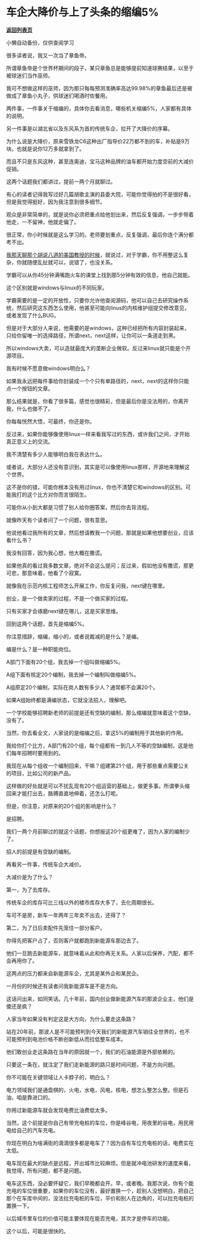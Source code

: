 # 车企大降价与上了头条的缩编5%

[**返回列表页**](/gzh/记忆承载3)

小懒自动备份，仅供查阅学习

很多读者说，我又一次当了章鱼帝。  

所谓章鱼帝是个世界杯期间的段子，某只章鱼总是能够提前知道球赛结果，以至于被球迷们当作巫师。  

我可不想做这样的巫师，因为那只每每预测准确率高达99.98%的章鱼最后还是被做成了章鱼小丸子，供球迷们喝酒时佐餐用。

两件事，一件事关于缩编的，具体你去看消息，哪些机关缩编5%，人家都有具体的说明。  

另一件事是以湖北省以及东风系为首的传统车企，拉开了大降价的序幕。

为什么说是大降价，原来雪铁龙C6这种出厂指导价22万都不到的车，补贴是9万块。也就是说你12万多就拿到了。  

而且不只是东风这种，甚至连奥迪，宝马这种品牌的油车都开始力度空前的大减价促销。

这两个话题我们都讲过，提前一两个月就聊过。  

有心的读者记得我写过好几篇胡歌主演的县委大院，可能你觉得拍的不是很好看，但是我觉得挺好，因为我注意到很多细节。

观众是非常简单的，就是说你必须把重点给他划出来，然后反复强调，一步步带着他走，一不留神，他就走偏了。  

很正常，你小时候就是这么学习的。老师要划重点，反复强调，最后你连个满分都考不出。  

[我那天聊那个胡说八道的美国教授的时候](http://mp.weixin.qq.com/s?__biz=MzU0MjYwNDU2Mw==&mid=2247510060&idx=1&sn=003b3f042414e6aa2d42f4e923ad2cfb&chksm=fb1ac450cc6d4d461ecd9b11cc0203f41ba4b85494a767b5b0be57c0a7219473ece6090c75ec&scene=21#wechat_redirect)，就说过，对于学霸，你不用整这么复杂，你就随便乱扯就可以，说错了，也没关系。  

学霸可以从你45分钟满嘴跑火车的课堂上找到那5分钟有效的信息，他自己就能。  

这个区别就是windows与linux的不同玩家。  

学霸需要的是一定的开放性，只要你允许他查阅源码，他可以自己去研究操作系统，然后研究这东西怎么使用，他甚至可能向linus的内核维护组提交修改意见，或者发现了什么BUG。

但是对于大部分人来说，他需要的是windows，这种已经把所有内容封装起来，只给你留唯一的选择路径，所谓next，next这样，让你可以一条道走到黑。

所以windows大卖，可以造就最庞大的垄断企业微软。反过来linux就只能是个开源项目。  

我有时候不愿意做windows明白么？  

如果我永远把每件事给你封装成一个个只有单路径的，next，next的这样你只能点一个按钮的文章。  

那么结果就是，你看了很多篇，感觉也很精彩，但是最后你是没法用的，你离开我，什么也做不了。

你每每恍然大悟，可最终，你还是你。  

反过来，如果你能够像使用linux一样来看我写过的东西，或许我们之间，才开始真正意义上的交流。  

我不清楚有多少人能够明白我在表达什么。  

或者说，大部分人还没有意识到，其实是可以像使用linux那样，开源地来理解这个世界。  

这不是你的错，可能你根本没有用过linux，你也不清楚它和windows的区别。可能我打的这个比方对你而言很陌生。  

可能你从小到大都是习惯了别人给你圈答案，然后你去背流程。

就像昨天有个读者问了一个问题，很有意思。  

他说他看过我所有的文章，然后想请教我一个问题，那就是如果他想要创业，应该看什么书？

我没有回答，因为我心想，他大概在撒谎。  

如果他真的看过我多数文章，绝对不会这么提问；反过来，假如他没有撒谎，那更可悲，那意味着，他看了个寂寞。

就像我在示范内核工程师怎么开展工作，你反复问我，next键在哪里。  

创业，是一个做卖家的过程，不是一个做买家的过程。  

只有买家才会琢磨next键在哪儿，这是买家思维。  

回到这两个话题，首先是缩编5%。  

你注意措辞，缩编，缩小的，或者说裁减的是什么？是编。  

编是什么？是一种职能岗位。  

A部门下面有20个组，我去掉一个组叫做缩编5%。  

A组下面有核定20个编制，我去掉一个编制叫做缩编5%。  

A组原定20个编制，实际在岗人数有多少人？通常都不会满20个。  

如果A组始终都是满编状态，它就没法招人，理解吧。  

一个学校能够招聘新老师的前提是还有空缺的编制，那么缩编就意味着这个空缺，没有了。  

当然，你去看全文，人家说的是缩编之后，拿这5%的编制用于其他新的作用。  

我给你打个比方，A部门有20个组，每个组都有一到几人不等的空缺编制，这是他们每年招聘时要用到的。  

我现在从每个组收一个编制回来，干嘛？组建第21个组，用于那些重点需要公关的项目，比如公司的新产品。  

这样做的好处就是可以不扰乱现有20个组运营的基础上，做更多事。所谓拳头缩回来才能打出去，胳膊直直地伸着，还怎么打呢。

但是，你注意，对原来的20个组的影响是什么？  

是招聘。  

我们一两个月前聊过的就这个话题，你想报这20个组更难了，因为人家的编制少了。

招人的前提是有空缺的编制。  

再看另一件事，传统车企大减价。  

大减价是为了什么？  

第一，为了去库存。

传统车企的库存可比三线以外的楼市库存大多了，去化周期很长。

车可不是房，新车一年两年三年卖不出去，还得了？  

第二，为了日后卖配件先笼住一部分客户。

你得先把客户占了，否则客户就都跑到新能源车那边去了。  

他们一旦跑去新能源车，就意味着从此和你再无关系。人家以后保养，汽配，都不会再用你了。

这两点的压力都来自新能源车企，尤其是某外企和某民企。

一月份的时候还有读者问我新能源车是不是方向。  

这话问出来，如同笑话。几十年前，国内创业做新能源汽车的那波企业主，他们是傻还是疯？  

人家当年如果没有判定这是大方向，为什么要走这条路？  

站在20年前，那波人是不可能预判到今天我们的新能源汽车销往全世界的，也不可能预判到电池价格不断创新低从而拉低整车成本。

他们敢创业走这条路在当年的原因就一个，我们的石油能源是外部依赖的。  

只要这一条在，就注定了我们走新能源的路只是时间问题，不是方向问题。  

你不可能在关键领域让人卡脖子的，明白么？  

电力领域我们是通盘棋的，火电，水电，风电，核电，想怎么整怎么整。但是石油，咱是靠进口的。  

你用过新能源车就会发现电费比油费低太多。  

当然，这个前提是你自己有带充电桩的车位，你是峰谷电，用夜里的谷电，用民用电给自己的汽车充电。  

你现在明白为啥满街的滴滴很多都是电车了？因为自有车位充电桩的话，电费实在太低。  

电车现在最大的缺点是远程，开出城市比较麻烦。但是就冲电池研发的速度来看，我觉得，所有问题，都不是问题。

电车这东西，没必要怀疑它，我们早晚都会开。早，或者晚。我那次说，你有个能充电的车位很重要，如果你的车位没有，最好置换一个，趁别人没想明白，把自己那个在车库中间的，没法拉充电桩的车位，平价和别人在边角的，可以拉充电桩的置换一下。

以后城市里车位的价值可能主要体现在能否充电，其次才是停车的功能。

这个以后，可能是很快的。

